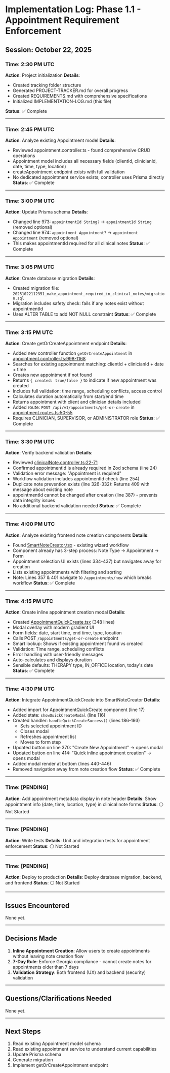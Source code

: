 # Implementation Log: Phase 1.1 - Appointment Requirement Enforcement

## Session: October 22, 2025

### Time: 2:30 PM UTC
**Action**: Project initialization
**Details**:
- Created tracking folder structure
- Generated PROJECT-TRACKER.md for overall progress
- Created REQUIREMENTS.md with comprehensive specifications
- Initialized IMPLEMENTATION-LOG.md (this file)

**Status**: ✅ Complete

---

### Time: 2:45 PM UTC
**Action**: Analyze existing Appointment model
**Details**:
- Reviewed appointment.controller.ts - found comprehensive CRUD operations
- Appointment model includes all necessary fields (clientId, clinicianId, date, time, type, location)
- createAppointment endpoint exists with full validation
- No dedicated appointment service exists; controller uses Prisma directly
**Status**: ✅ Complete

---

### Time: 3:00 PM UTC
**Action**: Update Prisma schema
**Details**:
- Changed line 973: `appointmentId String?` → `appointmentId String` (removed optional)
- Changed line 974: `appointment Appointment?` → `appointment Appointment` (removed optional)
- This makes appointmentId required for all clinical notes
**Status**: ✅ Complete

---

### Time: 3:05 PM UTC
**Action**: Create database migration
**Details**:
- Created migration file: `20251022112351_make_appointment_required_in_clinical_notes/migration.sql`
- Migration includes safety check: fails if any notes exist without appointmentId
- Uses ALTER TABLE to add NOT NULL constraint
**Status**: ✅ Complete

---

### Time: 3:15 PM UTC
**Action**: Create getOrCreateAppointment endpoint
**Details**:
- Added new controller function `getOrCreateAppointment` in [appointment.controller.ts:998-1168](packages/backend/src/controllers/appointment.controller.ts#L998-L1168)
- Searches for existing appointment matching: clientId + clinicianId + date + time
- Creates new appointment if not found
- Returns `{ created: true/false }` to indicate if new appointment was created
- Includes full validation: time range, scheduling conflicts, access control
- Calculates duration automatically from start/end time
- Returns appointment with client and clinician details included
- Added route: `POST /api/v1/appointments/get-or-create` in [appointment.routes.ts:50-55](packages/backend/src/routes/appointment.routes.ts#L50-L55)
- Requires CLINICIAN, SUPERVISOR, or ADMINISTRATOR role
**Status**: ✅ Complete

---

### Time: 3:30 PM UTC
**Action**: Verify backend validation
**Details**:
- Reviewed [clinicalNote.controller.ts:22-71](packages/backend/src/controllers/clinicalNote.controller.ts#L22-L71)
- Confirmed appointmentId is already required in Zod schema (line 24)
- Validation error message: "Appointment is required"
- Workflow validation includes appointmentId check (line 254)
- Duplicate note prevention exists (line 326-332): Returns 409 with message about existing note
- appointmentId cannot be changed after creation (line 387) - prevents data integrity issues
- No additional backend validation needed
**Status**: ✅ Complete

---

### Time: 4:00 PM UTC
**Action**: Analyze existing frontend note creation components
**Details**:
- Found [SmartNoteCreator.tsx](packages/frontend/src/pages/ClinicalNotes/SmartNoteCreator.tsx) - existing wizard workflow
- Component already has 3-step process: Note Type → Appointment → Form
- Appointment selection UI exists (lines 334-437) but navigates away for creation
- Lists existing appointments with filtering and sorting
- Note: Lines 357 & 401 navigate to `/appointments/new` which breaks workflow
**Status**: ✅ Complete

---

### Time: 4:15 PM UTC
**Action**: Create inline appointment creation modal
**Details**:
- Created [AppointmentQuickCreate.tsx](packages/frontend/src/components/ClinicalNotes/AppointmentQuickCreate.tsx) (348 lines)
- Modal overlay with modern gradient UI
- Form fields: date, start time, end time, type, location
- Calls POST `/appointments/get-or-create` endpoint
- Smart lookup: Shows if existing appointment found vs created
- Validation: Time range, scheduling conflicts
- Error handling with user-friendly messages
- Auto-calculates and displays duration
- Sensible defaults: THERAPY type, IN_OFFICE location, today's date
**Status**: ✅ Complete

---

### Time: 4:30 PM UTC
**Action**: Integrate AppointmentQuickCreate into SmartNoteCreator
**Details**:
- Added import for AppointmentQuickCreate component (line 17)
- Added state: `showQuickCreateModal` (line 116)
- Created handler: `handleQuickCreateSuccess()` (lines 186-193)
  - Sets selected appointment ID
  - Closes modal
  - Refreshes appointment list
  - Moves to form step
- Updated button on line 370: "Create New Appointment" → opens modal
- Updated button on line 414: "Quick inline appointment creation" → opens modal
- Added modal render at bottom (lines 440-446)
- Removed navigation away from note creation flow
**Status**: ✅ Complete

---

### Time: [PENDING]
**Action**: Add appointment metadata display in note header
**Details**: Show appointment info (date, time, location, type) in clinical note forms
**Status**: ⚪ Not Started

---

### Time: [PENDING]
**Action**: Write tests
**Details**: Unit and integration tests for appointment enforcement
**Status**: ⚪ Not Started

---

### Time: [PENDING]
**Action**: Deploy to production
**Details**: Deploy database migration, backend, and frontend
**Status**: ⚪ Not Started

---

## Issues Encountered

None yet.

---

## Decisions Made

1. **Inline Appointment Creation**: Allow users to create appointments without leaving note creation flow
2. **7-Day Rule**: Enforce Georgia compliance - cannot create notes for appointments older than 7 days
3. **Validation Strategy**: Both frontend (UX) and backend (security) validation

---

## Questions/Clarifications Needed

None yet.

---

## Next Steps

1. Read existing Appointment model schema
2. Read existing appointment service to understand current capabilities
3. Update Prisma schema
4. Generate migration
5. Implement getOrCreateAppointment endpoint
